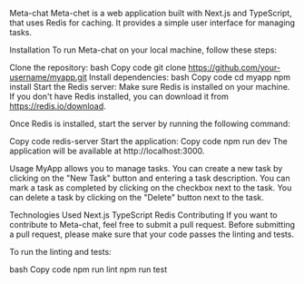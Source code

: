 Meta-chat
Meta-chet is a web application built with Next.js and TypeScript, that uses Redis for caching. It provides a simple user interface for managing tasks.

Installation
To run Meta-chat on your local machine, follow these steps:

Clone the repository:
bash
Copy code
git clone https://github.com/your-username/myapp.git
Install dependencies:
bash
Copy code
cd myapp
npm install
Start the Redis server:
Make sure Redis is installed on your machine. If you don't have Redis installed, you can download it from https://redis.io/download.

Once Redis is installed, start the server by running the following command:

Copy code
redis-server
Start the application:
Copy code
npm run dev
The application will be available at http://localhost:3000.

Usage
MyApp allows you to manage tasks. You can create a new task by clicking on the "New Task" button and entering a task description. You can mark a task as completed by clicking on the checkbox next to the task. You can delete a task by clicking on the "Delete" button next to the task.

Technologies Used
Next.js
TypeScript
Redis
Contributing
If you want to contribute to Meta-chat, feel free to submit a pull request. Before submitting a pull request, please make sure that your code passes the linting and tests.

To run the linting and tests:

bash
Copy code
npm run lint
npm run test
